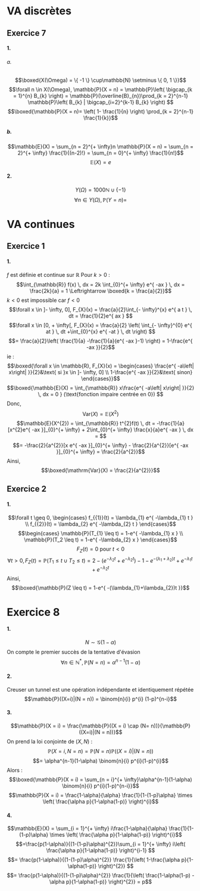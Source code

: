 # VA discrètes
## Exercice 7
#### 1.
###### a.
$$\boxed{X(\Omega) = \{ -1 \} \cup\mathbb{N} \setminus \{ 0, 1 \}}$$
$$\forall n \in X(\Omega), \mathbb{P}(X = n) = \mathbb{P}\left( \bigcap_{k = 1}^{n} B_{k} \right) = \mathbb{P}(\overline{B}_{n})\prod_{k = 2}^{n-1} \mathbb{P}\left( B_{k} | \bigcap_{i=2}^{k-1} B_{k} \right) $$
$$\boxed{\mathbb{P}(X = n)= \left( 1- \frac{1}{n} \right) \prod_{k = 2}^{n-1} \frac{1}{k}}$$

##### b.
$$\mathbb{E}(X) = \sum_{n = 2}^{+ \infty}n \mathbb{P}(X = n) =  \sum_{n = 2}^{+ \infty} \frac{1}{(n-2)!} =  \sum_{n = 0}^{+ \infty} \frac{1}{n!}$$
$$\mathbb{E}(X) = e$$

#### 2.
$$Y(\Omega) =  1000\mathbb{N} \cup \{ -1 \} $$
$$\forall n \in Y(\Omega), \mathbb{P}(Y = n) = $$
# VA continues
## Exercice 1
#### 1.
$f$ est définie et continue sur $\mathbb{R}$
Pour $k>0$ :
$$\int_{\mathbb{R}} f(x) \, dx = 2k \int_{0}^{+ \infty} e^{ -ax } \, dx = \frac{2k}{a} = 1 \Leftrightarrow \boxed{k = \frac{a}{2}}$$
$k<0$ est impossible car $f<0$
$$\forall x \in ]- \infty, 0], F_{X}(x) = \frac{a}{2}\int_{- \infty}^{x} e^{ a t } \, dt = \frac{1}{2}e^{ ax } $$
$$\forall x \in [0, + \infty[, F_{X}(x) = \frac{a}{2} \left( \int_{- \infty}^{0} e^{ at } \, dt +\int_{0}^{x} e^{ -at } \, dt  \right) $$
$$= \frac{a}{2}\left( \frac{1}{a} -\frac{1}{a}(e^{ -ax }-1) \right) = 1-\frac{e^{ -ax }}{2}$$
ie : 
$$\boxed{\forall x \in \mathbb{R}, F_{X}(x) = \begin{cases}
\frac{e^{ -a\left| x\right| }}{2}&\text{ si }x \in ]- \infty, 0] \\
1-\frac{e^{ -ax }}{2}&\text{ sinon}
\end{cases}}$$
$$\boxed{\mathbb{E}(X) = \int_{\mathbb{R}} x\frac{e^{ -a\left| x\right| }}{2} \, dx = 0 } (\text{fonction impaire centrée en 0})  $$
Donc, 
$$\mathrm{Var}(X) = \mathbb{E}(X^{2})$$
$$\mathbb{E}(X^{2}) = \int_{\mathbb{R}} t^{2}f(t) \, dt = -\frac{1}{a}[x^{2}e^{ -ax }]_{0}^{+ \infty} + 2\int_{0}^{+ \infty} \frac{x}{a}e^{ -ax } \, dx =   $$
$$= -\frac{2}{a^{2}}[x e^{ -ax }]_{0}^{+ \infty} - \frac{2}{a^{2}}[e^{ -ax }]_{0}^{+ \infty} = \frac{2}{a^{2}}$$
Ainsi, 
$$\boxed{\mathrm{Var}(X) = \frac{2}{a^{2}}}$$

## Exercice 2
#### 1.
$$\forall t \geq 0, \begin{cases}
f_{{1}}(t) = \lambda_{1} e^{ -\lambda_{1} t } \\
f_{{2}}(t) = \lambda_{2} e^{ -\lambda_{2} t }
\end{cases}$$
$$\begin{cases}
\mathbb{P}(T_{1} \leq t) = 1-e^{ -\lambda_{1} x } \\
\mathbb{P}(T_2 \leq t) = 1-e^{ -\lambda_{2} x }
\end{cases}$$
$$F_{Z}(t) = 0 \text{ pour }t<0$$
$$\forall t > 0, F_{Z}(t) = \mathbb{P}(T_{1} \leq t \cup T_{2} \leq t) = 2-(e^{ -\lambda_{2} t }+e^{ -\lambda_{2}t }) - 1-e^{ -(\lambda_{1}+\lambda_{2})t } + e^{ -\lambda_{1}t } + e^{ -\lambda_{2}t } $$
Ainsi, 
$$\boxed{\mathbb{P}(Z \leq t) = 1-e^{ -(\lambda_{1}+\lambda_{2})t }}$$

# Exercice 8
#### 1.
$$N \sim \mathcal{G}(1-\alpha)$$
On compte le premier succès de la tentative d'évasion
$$\forall n \in \mathbb{N}^{*}, \mathbb{P}(N = n) = \alpha^{n-1}(1-\alpha)$$

#### 2.
Creuser un tunnel est une opération indépendante et identiquement répétée
$$\mathbb{P}((X=i)|(N = n)) = \binom{n}{i} p^{i} (1-p)^{n-i}$$

#### 3.
$$\mathbb{P}(X = i) = \frac{\mathbb{P}((X = i) \cap (N= n))}{\mathbb{P}((X=i)|(N = n))}$$
On prend la loi conjointe de $(X, N)$ : 
$$\mathbb{P}(X = i, N = n) = \mathbb{P}(N = n) \mathbb{P}((X=i)|(N = n)) $$
$$= \alpha^{n-1}(1-\alpha) \binom{n}{i} p^{i}(1-p)^{i}$$
Alors : 
$$\boxed{\mathbb{P}(X = i) = \sum_{n = i}^{+ \infty}\alpha^{n-1}(1-\alpha) \binom{n}{i} p^{i}(1-p)^{n-i}}$$
$$\mathbb{P}(X = i) = \frac{1-\alpha}{\alpha}  \frac{1}{1-(1-p)\alpha} \times \left( \frac{\alpha p}{1-\alpha(1-p)} \right)^{i}$$

#### 4.
$$\mathbb{E}(X) = \sum_{i = 1}^{+ \infty} i\frac{1-\alpha}{\alpha}  \frac{1}{1-(1-p)\alpha} \times \left( \frac{\alpha p}{1-\alpha(1-p)} \right)^{i}$$
$$=\frac{p(1-\alpha)}{(1-(1-p)\alpha)^{2}}\sum_{i = 1}^{+ \infty} i\left( \frac{\alpha p}{1-\alpha(1-p)} \right)^{i-1} $$
$$= \frac{p(1-\alpha)}{(1-(1-p)\alpha)^{2}} \frac{1}{\left( 1-\frac{\alpha p}{1-\alpha(1-p)} \right)^{2}} $$
$$= \frac{p(1-\alpha)}{(1-(1-p)\alpha)^{2}} \frac{1}{\left( \frac{1-\alpha(1-p) - \alpha p}{1-\alpha(1-p)} \right)^{2}} = p$$